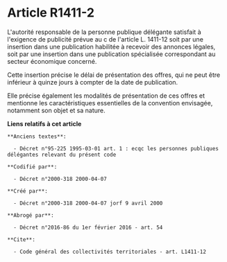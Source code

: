 # Article R1411-2

L'autorité responsable de la personne publique délégante satisfait à l'exigence de publicité prévue au c de l'article L.
1411-12 soit par une insertion dans une publication habilitée à recevoir des annonces légales, soit par une insertion dans
une publication spécialisée correspondant au secteur économique concerné. 

Cette insertion précise le délai de présentation des offres, qui ne peut être inférieur à quinze jours à compter de la date
de publication. 

Elle précise également les modalités de présentation de ces offres et mentionne les caractéristiques essentielles de la
convention envisagée, notamment son objet et sa nature.

**Liens relatifs à cet article**

	**Anciens textes**:

	  - Décret n°95-225 1995-03-01 art. 1 : ecqc les personnes publiques délégantes relevant du présent code

	**Codifié par**:

	  - Décret n°2000-318 2000-04-07

	**Créé par**:

	  - Décret n°2000-318 2000-04-07 jorf 9 avril 2000

	**Abrogé par**:

	  - Décret n°2016-86 du 1er février 2016 - art. 54

	**Cite**:

	  - Code général des collectivités territoriales - art. L1411-12
